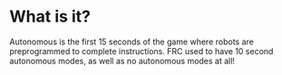 # What is it?

Autonomous is the first 15 seconds of the game where robots are preprogrammed to complete instructions. FRC used to have 10 second autonomous modes, as well as no autonomous modes at all!